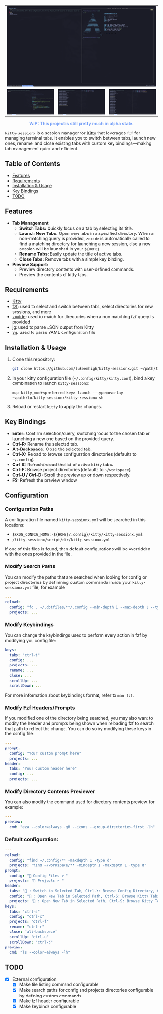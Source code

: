 <table>
  <tr>
    <td colspan="3"><img src="assets/images/screenshot-2025173949409414-014814.png" alt="Screenshot 1"/></td>
  </tr>
  <tr>
    <td colspan="1"><img src="assets/images/screenshot-2025173949358414-013944.png" alt="Screenshot 2"/></td>
    <td colspan="1"><img src="assets/images/screenshot-2025173949406914-014749.png" alt="Screenshot 3"/></td>
    <td colspan="1"><img src="assets/images/screenshot-2025173949405014-014730.png" alt="Screenshot 4"/></td>
  </tr>
</table>
  
<p align="center"><strong style="color: #7aa2f7;">WIP: This project is still pretty much in alpha state.</strong></p>

`kitty-sessionx` is a session manager for [Kitty](https://sw.kovidgoyal.net/kitty/) that leverages `fzf` for managing terminal tabs. It enables you to switch between tabs, launch new ones, rename, and close existing tabs with custom key bindings—making tab management quick and efficient.

## Table of Contents

- [Features](#features)
- [Requirements](#requirements)
- [Installation & Usage](#installation--usage)
- [Key Bindings](#key-bindings)
- [TODO](#todo)

## Features

- **Tab Management:**
  - **Switch Tabs:** Quickly focus on a tab by selecting its title.
  - **Launch New Tabs:** Open new tabs in a specified directory. When a non-matching query is provided, `zoxide` is automatically called to find a matching directory for launching a new session, else a new session will be launched in your `${HOME}`
  - **Rename Tabs:** Easily update the title of active tabs.
  - **Close Tabs:** Remove tabs with a simple key binding.
- **Preview Support:**
  - Preview directory contents with user-defined commands.
  - Preview the contents of kitty tabs.

## Requirements

- [Kitty](https://sw.kovidgoyal.net/kitty/)
- [fzf](https://github.com/junegunn/fzf): used to select and switch between tabs, select directories for new sessions, and more
- [zoxide](https://github.com/ajeetdsouza/zoxide): used to match for directories when a non matching fzf query is provided
- [jq](https://github.com/stedolan/jq): used to parse JSON output from Kitty
- [yq](https://github.com/mikefarah/yq): used to parse YAML configuration file

## Installation & Usage

1. Clone this repository:

   ```sh
   git clone https://github.com/lukeemhigh/kitty-sessionx.git ~/path/to/kitty-sessionx
   ```

2. In your kitty configuration file (`~/.config/kitty/kitty.conf`), bind a key combination to launch `kitty-sessionx`:

   ```
   map kitty_mod+<preferred key> launch --type=overlay ~/path/to/kitty-sessionx/kitty-sessionx.sh
   ```

3. Reload or restart `kitty` to apply the changes.

## Key Bindings

- **Enter:** Confirm selection/query, switching focus to the chosen tab or launching a new one based on the provided query.
- **Ctrl-R:** Rename the selected tab.
- **Alt-Backspace:** Close the selected tab.
- **Ctrl-X:** Reload to browse configuration directories (defaults to `~/.config`).
- **Ctrl-S:** Refresh/reload the list of active `kitty` tabs.
- **Ctrl-F:** Browse project directories (defaults to `~/workspace`).
- **Ctrl-U / Ctrl-D:** Scroll the preview up or down respectively.
- **F5:** Refresh the preview window

## Configuration

### Configuration Paths

A configuration file named `kitty-sessionx.yml` will be searched in this locations:

- `${XDG_CONFIG_HOME:-${HOME}/.config}/kitty/kitty-sessionx.yml`
- `/kitty-sessionx/script/dir/kitty-sessionx.yml`

If one of this files is found, then default configurations will be overridden with the ones provided in the file.

### Modify Search Paths

You can modify the paths that are searched when looking for config or project directories by definining custom commands inside your `kitty-sessionx.yml` file, for example:

```yaml
---
reload:
  config: "fd . ~/.dotfiles/**/.config --min-depth 1 --max-depth 1 --type d --type l"
  projects: ...
```

### Modify Keybindings

You can change the keybindings used to perform every action in fzf by modifying you config file:

```yaml
keys:
  tabs: "ctrl-t"
  config: ...
  projects: ...
  rename: ...
  close: ...
  scrollUp: ...
  scrollDown: ...
```

For more information about keybindings format, refer to `man fzf`.

### Modify Fzf Headers/Prompts

If you modified one of the directory being searched, you may also want to modify the header and prompts being shown when reloading fzf to search that path to reflect the change. You can do so by modifying these keys in the config file:

```yaml
---
prompt:
  config: "Your custom prompt here"
  projects: ...
header:
  tabs: "Your custom header here"
  config: ...
  projects: ...
```

### Modify Directory Contents Previewer

You can also modify the command used for directory contents preview, for example:

```yaml
---
preview:
  cmd: "eza --color=always -gH --icons --group-directories-first -lh"
```

### Default configuration:

```yaml
---
reload:
  config: "find ~/.config/** -maxdepth 1 -type d"
  projects: "find ~/workspace/** -mindepth 1 -maxdepth 1 -type d"
prompt:
  config: " Config Files > "
  projects: " Projects > "
header:
  tabs: "󰌑 : Switch to Selected Tab, Ctrl-X: Browse Config Directory, Ctrl-F: Browse Projects, Ctrl-R: Rename Tab, Alt-Backspace: Delete Tab"
  config: "󰌑 : Open New Tab in Selected Path, Ctrl-S: Browse Kitty Tabs, Ctrl-F: Browse Projects"
  projects: "󰌑 : Open New Tab in Selected Path, Ctrl-S: Browse Kitty Tabs, Ctrl-X: Browse Config Directory"
keys:
  tabs: "ctrl-s"
  config: "ctrl-x"
  projects: "ctrl-f"
  rename: "ctrl-r"
  close: "alt-backspace"
  scrollUp: "ctrl-u"
  scrollDown: "ctrl-d"
preview:
  cmd: "ls --color=always -lh"
```

## TODO

- [x] External configuration
  - [x] Make file listing command configurable
  - [x] Make search paths for config and projects directories configurable by defining custom commands
  - [x] Make fzf header configurable
  - [x] Make keybinds configurable
